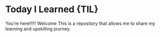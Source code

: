 # Today I Learned {TIL}
You're here!!!!! Welcome
This is a repository that allows me to share my learning and upskilling journey.
